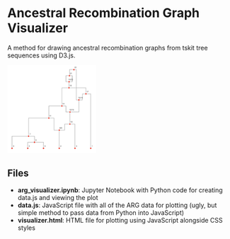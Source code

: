 # Ancestral Recombination Graph Visualizer

A method for drawing ancestral recombination graphs from tskit tree sequences using D3.js.

<img alt="ARG Visualizer Example" src="./README_pics/arg_visualizer.png" width="200">

## Files

- **arg_visualizer.ipynb**: Jupyter Notebook with Python code for creating data.js and viewing the plot
- **data.js**: JavaScript file with all of the ARG data for plotting (ugly, but simple method to pass data from Python into JavaScript)
- **visualizer.html**: HTML file for plotting using JavaScript alongside CSS styles
